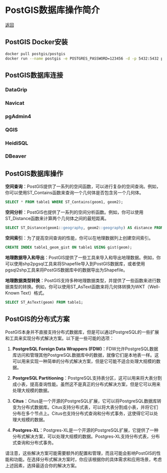 # PostGIS数据库操作简介

[返回](../index.md)

## PostGIS Docker安装

```Bash
docker pull postgis/postgis
docker run --name postgis -e POSTGRES_PASSWORD=123456 -d -p 5432:5432 postgis/postgis
```

## PostGIS数据库连接

### DataGrip

### Navicat

### pgAdmin4

### QGIS

### HeidiSQL

### DBeaver

## PostGIS数据库操作

**空间查询**：PostGIS提供了一系列的空间函数，可以进行复杂的空间查询。例如，你可以使用ST_Contains函数来查询一个几何体是否包含另一个几何体。

```sql
SELECT * FROM table1 WHERE ST_Contains(geom1, geom2);
```

**空间分析**：PostGIS也提供了一系列的空间分析函数。例如，你可以使用ST_Distance函数来计算两个几何体之间的最短距离。

```sql
SELECT ST_Distance(geom1::geography, geom2::geography) AS distance FROM table1;
```

**空间索引**：为了提高空间查询的性能，你可以在地理数据列上创建空间索引。

```sql
CREATE INDEX table1_geom_gist ON table1 USING gist(geom);
```

**地理数据导入和导出**：PostGIS提供了一些工具来导入和导出地理数据。例如，你可以使用shp2pgsql工具来将Shapefile导入到PostGIS数据库，或者使用pgsql2shp工具来将PostGIS数据库中的数据导出为Shapefile。

**地理数据类型转换**：PostGIS支持多种地理数据类型，并提供了一些函数来进行数据类型的转换。例如，你可以使用ST_AsText函数来将几何体转换为WKT（Well-Known Text）格式。

```sql
SELECT ST_AsText(geom) FROM table1;
```

## PostGIS的分布式方案

PostGIS本身并不直接支持分布式数据库，但是可以通过PostgreSQL的一些扩展和工具来实现分布式解决方案。以下是一些可能的选项：

1. **PostgreSQL Foreign Data Wrappers (FDW)**：FDW允许PostgreSQL数据库访问和管理其他PostgreSQL数据库中的数据，就像它们是本地表一样。这可以用来实现一种简单的分布式解决方案，但是它可能不适合处理大规模的数据。

2. **PostgreSQL Partitioning**：PostgreSQL支持表分区，这可以用来将大表分割成小表，提高查询性能。虽然这不是真正的分布式解决方案，但是它可以用来处理大规模的数据。

3. **Citus**：Citus是一个开源的PostgreSQL扩展，它可以将PostgreSQL数据库转变为分布式数据库。Citus支持分布式表，可以将大表分割成小表，并将它们分布在多个节点上。Citus也支持分布式查询和分布式事务，这使得它可以处理大规模的数据。

4. **Postgres-XL**：Postgres-XL是一个开源的PostgreSQL扩展，它提供了一种分布式解决方案，可以处理大规模的数据。Postgres-XL支持分布式表，分布式查询和分布式事务。

请注意，这些解决方案可能需要额外的配置和管理，而且可能会影响PostGIS的性能和功能。在选择分布式解决方案时，你应该根据你的具体需求和应用场景，考虑上述因素，选择最适合你的解决方案。